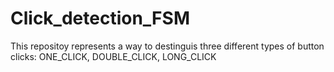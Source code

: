# Click_detection_FSM
This repositoy represents a way to destinguis three different types of button clicks: ONE_CLICK, DOUBLE_CLICK, LONG_CLICK
